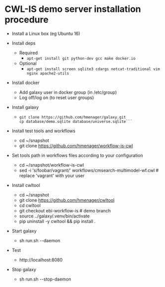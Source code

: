 # CWL-IS demo server installation procedure

* Install a Linux box (eg Ubuntu 16)

* Install deps
    * Required
        * ```apt-get install git python-dev gcc make docker.io```
    * Optional
        * ```apt-get install screen sqlite3 cdargs netcat-traditional vim nginx apache2-utils```

* Install docker

    * Add galaxy user in docker group (in /etc/group)
    * Log off/log on (to reset user groups)

* Install galaxy

    * ```cd $HOME/snapshot
      git clone https://github.com/hmenager/galaxy.git
      cp database/demo.sqlite database/universe.sqlite```

* Install test tools and workflows

    * cd ~/snapshot
    * git clone https://github.com/hmenager/workflow-is-cwl

* Set tools path in workflows files according to your configuration

    * cd ~/snapshot/workflow-is-cwl
    * sed -i 's/foobar/vagrant/' workflows/cmsearch-multimodel-wf.cwl # replace 'vagrant' with your user

* Install cwltool

    * cd ~/snapshot
    * git clone https://github.com/hmenager/cwltool
    * cd cwltool
    * git checkout ebi-workflow-is # demo branch
    * source ../galaxy/.venv/bin/activate
    * pip uninstall -y cwltool && pip install .

* Start galaxy

    * sh run.sh --daemon

* Test

    * http://localhost:8080

* Stop galaxy

    * sh run.sh --stop-daemon

